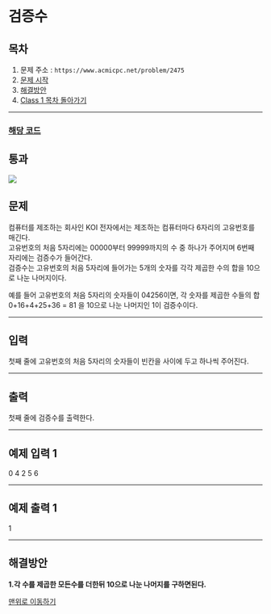 # 검증수

## 목차

1. 문제 주소 : `https://www.acmicpc.net/problem/2475`
2. [문제 시작](#문제)
3. [해결방안](#해결방안)
4. [Class 1 목차 돌아가기](../README.md)
___

### [해당 코드](./검증수.java)

## 통과

<img src="https://github.com/user-attachments/assets/e6ecd9af-70b6-4d77-96b5-f83f55e42f7a">

## 문제

컴퓨터를 제조하는 회사인 KOI 전자에서는 제조하는 컴퓨터마다 6자리의 고유번호를 매긴다.<br>
고유번호의 처음 5자리에는 00000부터 99999까지의 수 중 하나가 주어지며 6번째 자리에는 검증수가 들어간다.<br>
검증수는 고유번호의 처음 5자리에 들어가는 5개의 숫자를 각각 제곱한 수의 합을 10으로 나눈 나머지이다.<br>

예를 들어 고유번호의 처음 5자리의 숫자들이 04256이면, 각 숫자를 제곱한 수들의 합 0+16+4+25+36 = 81 을 10으로 나눈 나머지인 1이 검증수이다.

___

## 입력

첫째 줄에 고유번호의 처음 5자리의 숫자들이 빈칸을 사이에 두고 하나씩 주어진다.
___
## 출력

첫째 줄에 검증수를 출력한다.
___

## 예제 입력 1

0 4 2 5 6

---

## 예제 출력 1

1

---

## 해결방안
**1.각 수를 제곱한 모든수를 더한뒤 10으로 나눈 나머지를 구하면된다.** <br>

[맨위로 이동하기](#검증수)